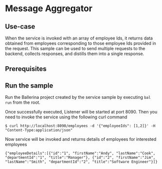 # Message Aggregator
## Use-case
When the service is invoked with an array of employee Ids, it returns data obtained from employees corresponding to those employee Ids provided in the request. This sample can be used to send multiple requests to the backend, collects responses, and distills them into a single response.

## Prerequisites

## Run the sample
Run the Ballerina project created by the service sample by executing `bal run` from the root.

Once successfully executed, Listener will be started at port 8090. Then you need to invoke the service using the following curl command
```
$ curl http://localhost:8090/employees -d '{"employeeIds": [1,2]}' -H "Content-Type:application/json"
```
Now service will be invoked and returns details of employees for interested employees
```
{"employeeDetails":[{"id":"1", "firstName":"Andy", "lastName":"Cook", "departmentId":"1", "title":"Manager"}, {"id":"2", "firstName":"Jim", "lastName":"Smith", "departmentId":"2", "title":"Software Engineer"}]}
```
